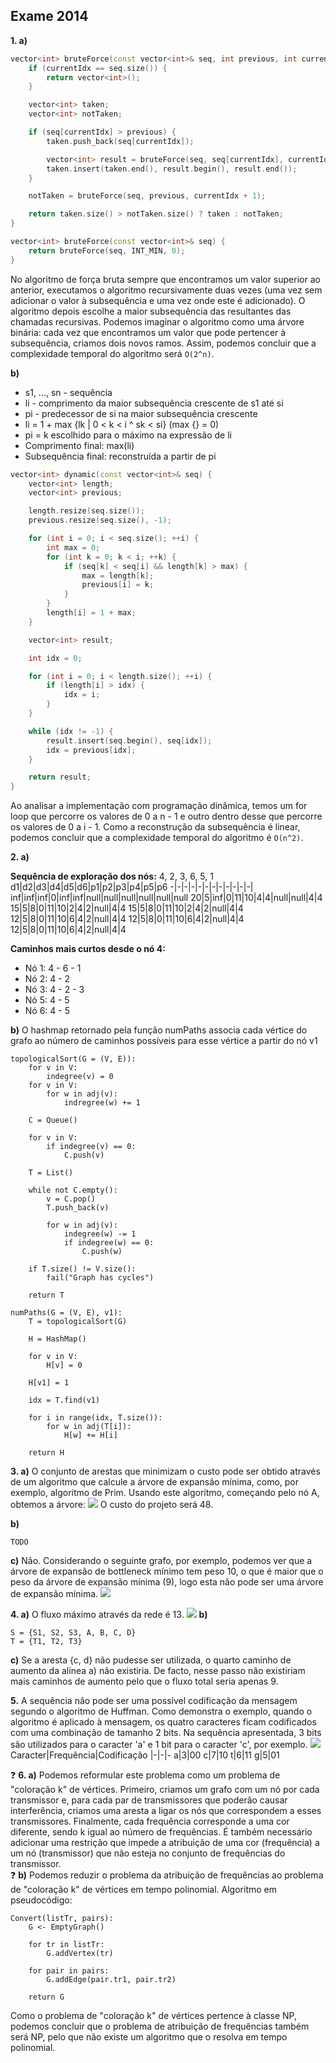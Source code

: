 ## Exame 2014

**1. a)**
```cpp
vector<int> bruteForce(const vector<int>& seq, int previous, int currentIdx) {
    if (currentIdx == seq.size()) {
        return vector<int>();
    }

    vector<int> taken;
    vector<int> notTaken;

    if (seq[currentIdx] > previous) {
        taken.push_back(seq[currentIdx]);

        vector<int> result = bruteForce(seq, seq[currentIdx], currentIdx + 1);
        taken.insert(taken.end(), result.begin(), result.end());
    }

    notTaken = bruteForce(seq, previous, currentIdx + 1);

    return taken.size() > notTaken.size() ? taken : notTaken;
}

vector<int> bruteForce(const vector<int>& seq) {
    return bruteForce(seq, INT_MIN, 0);
}
```
No algoritmo de força bruta sempre que encontramos um valor superior ao anterior, executamos o algoritmo recursivamente duas vezes (uma vez sem adicionar o valor à subsequência e uma vez onde este é adicionado). O algoritmo depois escolhe a maior subsequência das resultantes das chamadas recursivas. Podemos imaginar o algoritmo como uma árvore binária: cada vez que encontramos um valor que pode pertencer à subsequência, criamos dois novos ramos. Assim, podemos concluir que a complexidade temporal do algoritmo será `O(2^n)`.

**b)**
* s1, ..., sn - sequência
* li - comprimento da maior subsequência crescente de s1 até si
* pi - predecessor de si na maior subsequência crescente
* li = 1 + max {lk | 0 < k < i ^ sk < si} (max {} = 0)
* pi = k escolhido para o máximo na expressão de li
* Comprimento final: max(li)
* Subsequência final: reconstruída a partir de pi
```cpp
vector<int> dynamic(const vector<int>& seq) {
    vector<int> length;
    vector<int> previous;

    length.resize(seq.size());
    previous.resize(seq.size(), -1);

    for (int i = 0; i < seq.size(); ++i) {
        int max = 0;
        for (int k = 0; k < i; ++k) {
            if (seq[k] < seq[i] && length[k] > max) {
                max = length[k];
                previous[i] = k;
            }
        }
        length[i] = 1 + max;
    }

    vector<int> result;

    int idx = 0;

    for (int i = 0; i < length.size(); ++i) {
        if (length[i] > idx) {
            idx = i;
        }
    }

    while (idx != -1) {
        result.insert(seq.begin(), seq[idx]);
        idx = previous[idx];
    }

    return result;
}
```
Ao analisar a implementação com programação dinâmica, temos um for loop que percorre os valores de 0 a n - 1 e outro dentro desse que percorre os valores de 0 a i - 1. Como a reconstrução da subsequência é linear, podemos concluir que a complexidade temporal do algoritmo é `O(n^2)`.

**2. a)**

**Sequência de exploração dos nós:** 4, 2, 3, 6, 5, 1
d1|d2|d3|d4|d5|d6|p1|p2|p3|p4|p5|p6
-|-|-|-|-|-|-|-|-|-|-|-|
inf|inf|inf|0|inf|inf|null|null|null|null|null|null
20|5|inf|0|11|10|4|4|null|null|4|4
15|5|8|0|11|10|2|4|2|null|4|4
15|5|8|0|11|10|2|4|2|null|4|4
12|5|8|0|11|10|6|4|2|null|4|4
12|5|8|0|11|10|6|4|2|null|4|4
12|5|8|0|11|10|6|4|2|null|4|4

**Caminhos mais curtos desde o nó 4:**
* Nó 1: 4 - 6 - 1
* Nó 2: 4 - 2
* Nó 3: 4 - 2 - 3
* Nó 5: 4 - 5
* Nó 6: 4 - 5

**b)** O hashmap retornado pela função numPaths associa cada vértice do grafo ao número de caminhos possíveis para esse vértice a partir do nó v1
```
topologicalSort(G = (V, E)):
    for v in V:
        indegree(v) = 0
    for v in V:
        for w in adj(v):
            indregree(w) += 1
    
    C = Queue()

    for v in V:
        if indegree(v) == 0:
            C.push(v)
    
    T = List()

    while not C.empty():
        v = C.pop()
        T.push_back(v)

        for w in adj(v):
            indegree(w) -= 1
            if indegree(w) == 0:
                C.push(w)
    
    if T.size() != V.size():
        fail("Graph has cycles")
    
    return T

numPaths(G = (V, E), v1):
    T = topologicalSort(G)

    H = HashMap()

    for v in V:
        H[v] = 0

    H[v1] = 1
    
    idx = T.find(v1)

    for i in range(idx, T.size()):
        for w in adj(T[i]):
            H[w] += H[i]
    
    return H
```

**3. a)** O conjunto de arestas que minimizam o custo pode ser obtido através de um algoritmo que calcule a árvore de expansão mínima, como, por exemplo, algoritmo de Prim. Usando este algoritmo, começando pelo nó A, obtemos a árvore:
![](Imagens/AEM.jpg)
O custo do projeto será 48.

**b)**
```
TODO
```
**c)** Não. Considerando o seguinte grafo, por exemplo, podemos ver que a árvore de expansão de bottleneck mínimo tem peso 10, o que é maior que o peso da árvore de expansão mínima (9), logo esta não pode ser uma árvore de expansão mínima.
![](Imagens/AEBM.png)

**4. a)** O fluxo máximo através da rede é 13.
![](Imagens/FluxoMaximo.jpg)
**b)**
```
S = {S1, S2, S3, A, B, C, D}  
T = {T1, T2, T3}
```
**c)** Se a aresta {c, d} não pudesse ser utilizada, o quarto caminho de aumento da alínea a) não existiria. De facto, nesse passo não existiriam mais caminhos de aumento pelo que o fluxo total seria apenas 9.

**5.** A sequência não pode ser uma possível codificação da mensagem segundo o algoritmo de Huffman. Como demonstra o exemplo, quando o algoritmo é aplicado à mensagem, os quatro caracteres ficam codificados com uma combinação de tamanho 2 bits. Na sequência apresentada, 3 bits são utilizados para o caracter 'a' e 1 bit para o caracter 'c', por exemplo.
![](Imagens/Huffman.png)
Caracter|Frequência|Codificação
|-|-|-
a|3|00
c|7|10
t|6|11
g|5|01

❓ **6. a)** Podemos reformular este problema como um problema de "coloração k" de vértices. Primeiro, criamos um grafo com um nó por cada transmissor e, para cada par de transmissores que poderão causar interferência, criamos uma aresta a ligar os nós que correspondem a esses transmissores. Finalmente, cada frequência corresponde a uma cor diferente, sendo k igual ao número de frequências. É também necessário adicionar uma restrição que impede a atribuição de uma cor (frequência) a um nó (transmissor) que não esteja no conjunto de frequências do transmissor.  
❓ **b)** Podemos reduzir o problema da atribuição de frequências ao problema de "coloração k" de vértices em tempo polinomial. Algoritmo em pseudocódigo:
```
Convert(listTr, pairs):
    G <- EmptyGraph()

    for tr in listTr:
        G.addVertex(tr)
    
    for pair in pairs:
        G.addEdge(pair.tr1, pair.tr2)
    
    return G
```
Como o problema de "coloração k" de vértices pertence à classe NP, podemos concluir que o problema de atribuição de frequências também será NP, pelo que não existe um algoritmo que o resolva em tempo polinomial.